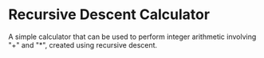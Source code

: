 # Recursive Descent Calculator

A simple calculator that can be used to perform integer arithmetic involving "+" and "\*", created using recursive descent.

